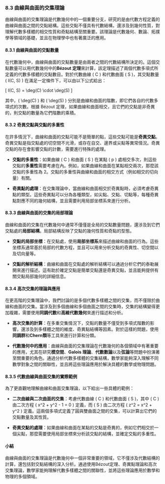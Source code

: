 ### 8.3 曲線與曲面的交集理論

曲線與曲面的交集理論是代數幾何中的一個重要分支，研究的是由代數方程定義的曲線與曲面之間的交點結構。這些交點不僅具有代數結構，還涉及到幾何性質，對理解代數多樣體的相交性質和奇點結構至關重要。該理論是代數幾何、數論、拓撲學等領域的基礎，並且在物理學中也有著廣泛的應用。

#### 8.3.1 曲線與曲面的交點數量

在代數幾何中，曲線與曲面的交點數量是由兩者之間的代數結構所決定的。這個交點數量可以用代數幾何中的**Bézout 定理**來計算，該定理描述了兩個代數多項式所定義的代數多樣體的交點數目。對於代數曲線 \( C \) 和代數曲面 \( S \)，其交點數量 \( I(C, S) \) 在滿足一定條件下，可以由以下公式給出：

\[
I(C, S) = \deg(C) \cdot \deg(S)
\]

其中，\( \deg(C) \) 和 \( \deg(S) \) 分別是曲線和曲面的階數，即它們各自的代數多項式的次數。根據 Bézout 定理，如果曲線和曲面相交，且它們的交點是非奇異的，則交點的數量為它們階數的乘積。

#### 8.3.2 奇異交點與交點的多重性

在許多情況下，曲線和曲面的交點可能不是簡單的點，這些交點可能是**奇異交點**。奇異交點是指交點處的切空間不光滑，或存在自交、邊界或尖點等異常情況。奇異交點的存在會影響交點的計數，需要進行特殊的處理。

- **交點的多重性**：如果曲線 \( C \) 和曲面 \( S \) 在某點 \( p \) 處相交多次，則這些交點的**多重性**需要考慮在內。例如，如果曲線和曲面在某點相交兩次，那麼該交點的多重性為 2。交點的多重性與曲線和曲面的相交方式（例如相交的切向量）有關。

- **奇異點的處理**：在交集理論中，當曲線和曲面相交於奇異點時，必須考慮奇異點的類型。這些奇異點可以分為各種類型，如尖點、交點、切點等，每種奇異點對應不同的幾何結構，並且需要利用局部坐標系來進行分析。

#### 8.3.3 曲線與曲面的交集的局部理論

曲線和曲面的交集在代數幾何中通常不僅僅是全局的交點數量問題，還涉及到它們交點處的**局部結構**。局部結構反映了交點的幾何性質和奇點的型態。

- **交點的局部坐標**：在交點處，使用**局部坐標系**來描述曲線和曲面的行為。這些坐標系通常基於局部的代數方程，並且可以用來分析交點的奇異性、切空間以及切向量等。

- **交點的解析結構**：曲線和曲面在交點處的解析結構可以通過分析它們的泰勒展開來進行描述。這有助於確定交點是簡單交點還是奇異交點，並且能夠提供有關交點局部幾何的詳細信息。

#### 8.3.4 高次交集的理論與應用

在更高階的交集理論中，我們討論的是多個代數多樣體之間的交集，而不僅限於曲線和曲面的交集。當涉及到多個曲線和多個曲面之間的交集時，交集的結構變得更加複雜，需要使用**同調代數**和**高維代數幾何**來進行描述和分析。

- **高次交集的計算**：在多重交集情況下，交點的數量不僅受到多項式階數的影響，還涉及到多樣體之間的維度、奇異點結構等因素。對於這樣的問題，使用**同調群**和**Chern類**等工具來進行計算和分類。

- **代數幾何中的應用**：曲線與曲面的交集理論在代數幾何的各個領域中有著重要的應用，尤其在研究**模空間**、**Galois 理論**、**代數數論**以及**弦論**等問題中扮演著至關重要的角色。通過分析代數多樣體的交集結構，數學家能夠深入理解不同數學對象之間的關聯性，並且將這些理論應用於解決具體的數學或物理問題。

#### 8.3.5 代數曲線與曲面交集的實際範例

為了更直觀地理解曲線和曲面交集理論，以下給出一些具體的範例：

- **二次曲線與二次曲面的交集**：考慮代數曲線 \( C \) 和代數曲面 \( S \)，其中 \( C \) 由二次方程 \( x^2 + y^2 - 1 = 0 \) 定義，而 \( S \) 由二次方程 \( z^2 = x^2 + y^2 \) 定義。這兩個多項式定義了圓與雙曲面之間的交集，可以計算出它們的交點數量及其性質。

- **奇異交點的處理**：如果曲線和曲面在某點的交點是奇異的，例如它們相交於一個尖點，那麼需要使用局部坐標來分析該交點的結構，並確定交點的多重性。

#### 小結

曲線與曲面的交集理論是代數幾何中一個非常重要的領域，它不僅涉及代數結構的計算，還包括對交點結構的深入分析。通過使用Bézout定理、奇異點理論和高次交集理論，數學家能夠理解代數多樣體之間的關聯性，並將這些理論應用於數學和物理的多個領域。